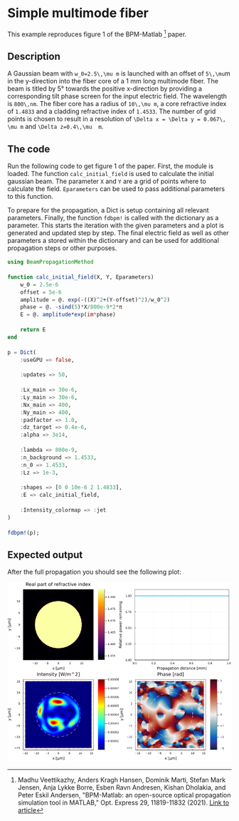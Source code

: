 # Simple multimode fiber

This example reproduces figure 1 of the BPM-Matlab [^Veettikazhy2021] paper.

## Description
A Gaussian beam with ``w_0=2.5\,\mu m`` is launched with an offset of ``5\,\mu``m in the y-direction into the fiber core of a 1 mm long multimode fiber. The beam is titled by 5° towards the positive x-direction by providing a corresponding tilt phase screen for the input electric field. The wavelength is ``800\,nm``. The fiber core has a radius of ``10\,\mu m``, a core refractive index of ``1.4833`` and a cladding refractive index of ``1.4533``. The number of grid points is chosen to result in a resolution of ``\Delta x = \Delta y = 0.067\, \mu m`` and ``\Delta z=0.4\,\mu  m``.

## The code

Run the following code to get figure 1 of the paper. First, the module is loaded. The function `calc_initial_field` is used to calculate the initial gaussian beam. The parameter `X` and `Y` are a grid of points where to calculate the field. `Eparameters` can be used to pass additional parameters to this function.

To prepare for the propagation, a Dict is setup containing all relevant parameters. Finally, the function `fdbpm!` is called with the dictionary as a parameter. This starts the iteration with the given parameters and a plot is generated and updated step by step. The final electric field as well as other parameters a stored within the dictionary and can be used for additional propagation steps or other purposes.

```julia
using BeamPropagationMethod

function calc_initial_field(X, Y, Eparameters)
    w_0 = 2.5e-6
    offset = 5e-6
    amplitude = @. exp(-((X)^2+(Y-offset)^2)/w_0^2)
    phase = @. -sind(5)*X/800e-9*2*π
    E = @. amplitude*exp(im*phase)

    return E
end

p = Dict(    
    :useGPU => false,

    :updates => 50,    

    :Lx_main => 30e-6,
    :Ly_main => 30e-6,
    :Nx_main => 400,
    :Ny_main => 400,
    :padfactor => 1.0,
    :dz_target => 0.4e-6,
    :alpha => 3e14,

    :lambda => 800e-9,
    :n_background => 1.4533,
    :n_0 => 1.4533,
    :Lz => 1e-3,

    :shapes => [0 0 10e-6 2 1.4833],
    :E => calc_initial_field,
    
    :Intensity_colormap => :jet
)

fdbpm!(p);
```

## Expected output

After the full propagation you should see the following plot:

![Output of example 1](example1.png)

[^Veettikazhy2021]: Madhu Veettikazhy, Anders Kragh Hansen, Dominik Marti, Stefan Mark Jensen, Anja Lykke Borre, Esben Ravn Andresen, Kishan Dholakia, and Peter Eskil Andersen, "BPM-Matlab: an open-source optical propagation simulation tool in MATLAB," Opt. Express 29, 11819-11832 (2021). [Link to article](https://doi.org/10.1364/OE.420493)